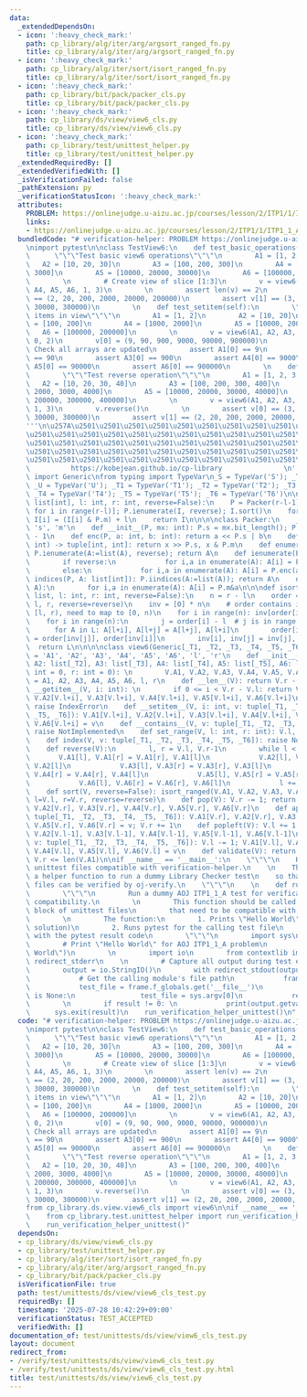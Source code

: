 ```yaml
---
data:
  _extendedDependsOn:
  - icon: ':heavy_check_mark:'
    path: cp_library/alg/iter/arg/argsort_ranged_fn.py
    title: cp_library/alg/iter/arg/argsort_ranged_fn.py
  - icon: ':heavy_check_mark:'
    path: cp_library/alg/iter/sort/isort_ranged_fn.py
    title: cp_library/alg/iter/sort/isort_ranged_fn.py
  - icon: ':heavy_check_mark:'
    path: cp_library/bit/pack/packer_cls.py
    title: cp_library/bit/pack/packer_cls.py
  - icon: ':heavy_check_mark:'
    path: cp_library/ds/view/view6_cls.py
    title: cp_library/ds/view/view6_cls.py
  - icon: ':heavy_check_mark:'
    path: cp_library/test/unittest_helper.py
    title: cp_library/test/unittest_helper.py
  _extendedRequiredBy: []
  _extendedVerifiedWith: []
  _isVerificationFailed: false
  _pathExtension: py
  _verificationStatusIcon: ':heavy_check_mark:'
  attributes:
    PROBLEM: https://onlinejudge.u-aizu.ac.jp/courses/lesson/2/ITP1/1/ITP1_1_A
    links:
    - https://onlinejudge.u-aizu.ac.jp/courses/lesson/2/ITP1/1/ITP1_1_A
  bundledCode: "# verification-helper: PROBLEM https://onlinejudge.u-aizu.ac.jp/courses/lesson/2/ITP1/1/ITP1_1_A\n\
    \nimport pytest\n\nclass TestView6:\n    def test_basic_operations(self):\n  \
    \      \"\"\"Test basic view6 operations\"\"\"\n        A1 = [1, 2, 3]\n     \
    \   A2 = [10, 20, 30]\n        A3 = [100, 200, 300]\n        A4 = [1000, 2000,\
    \ 3000]\n        A5 = [10000, 20000, 30000]\n        A6 = [100000, 200000, 300000]\n\
    \        \n        # Create view of slice [1:3]\n        v = view6(A1, A2, A3,\
    \ A4, A5, A6, 1, 3)\n        \n        assert len(v) == 2\n        assert v[0]\
    \ == (2, 20, 200, 2000, 20000, 200000)\n        assert v[1] == (3, 30, 300, 3000,\
    \ 30000, 300000)\n        \n    def test_setitem(self):\n        \"\"\"Test setting\
    \ items in view\"\"\"\n        A1 = [1, 2]\n        A2 = [10, 20]\n        A3\
    \ = [100, 200]\n        A4 = [1000, 2000]\n        A5 = [10000, 20000]\n     \
    \   A6 = [100000, 200000]\n        \n        v = view6(A1, A2, A3, A4, A5, A6,\
    \ 0, 2)\n        v[0] = (9, 90, 900, 9000, 90000, 900000)\n        \n        #\
    \ Check all arrays are updated\n        assert A1[0] == 9\n        assert A2[0]\
    \ == 90\n        assert A3[0] == 900\n        assert A4[0] == 9000\n        assert\
    \ A5[0] == 90000\n        assert A6[0] == 900000\n        \n    def test_reverse(self):\n\
    \        \"\"\"Test reverse operation\"\"\"\n        A1 = [1, 2, 3, 4]\n     \
    \   A2 = [10, 20, 30, 40]\n        A3 = [100, 200, 300, 400]\n        A4 = [1000,\
    \ 2000, 3000, 4000]\n        A5 = [10000, 20000, 30000, 40000]\n        A6 = [100000,\
    \ 200000, 300000, 400000]\n        \n        v = view6(A1, A2, A3, A4, A5, A6,\
    \ 1, 3)\n        v.reverse()\n        \n        assert v[0] == (3, 30, 300, 3000,\
    \ 30000, 300000)\n        assert v[1] == (2, 20, 200, 2000, 20000, 200000)\n\n\
    '''\n\u257A\u2501\u2501\u2501\u2501\u2501\u2501\u2501\u2501\u2501\u2501\u2501\u2501\
    \u2501\u2501\u2501\u2501\u2501\u2501\u2501\u2501\u2501\u2501\u2501\u2501\u2501\
    \u2501\u2501\u2501\u2501\u2501\u2501\u2501\u2501\u2501\u2501\u2501\u2501\u2501\
    \u2501\u2501\u2501\u2501\u2501\u2501\u2501\u2501\u2501\u2501\u2501\u2501\u2501\
    \u2501\u2501\u2501\u2501\u2501\u2501\u2501\u2501\u2501\u2501\u2501\u2578\n   \
    \          https://kobejean.github.io/cp-library               \n'''\nfrom typing\
    \ import Generic\nfrom typing import TypeVar\n_S = TypeVar('S'); _T = TypeVar('T');\
    \ _U = TypeVar('U'); _T1 = TypeVar('T1'); _T2 = TypeVar('T2'); _T3 = TypeVar('T3');\
    \ _T4 = TypeVar('T4'); _T5 = TypeVar('T5'); _T6 = TypeVar('T6')\n\n\n\n\ndef argsort_ranged(A:\
    \ list[int], l: int, r: int, reverse=False):\n    P = Packer(r-l-1); I = [A[l+i]\
    \ for i in range(r-l)]; P.ienumerate(I, reverse); I.sort()\n    for i in range(r-l):\
    \ I[i] = (I[i] & P.m) + l\n    return I\n\n\n\nclass Packer:\n    __slots__ =\
    \ 's', 'm'\n    def __init__(P, mx: int): P.s = mx.bit_length(); P.m = (1 << P.s)\
    \ - 1\n    def enc(P, a: int, b: int): return a << P.s | b\n    def dec(P, x:\
    \ int) -> tuple[int, int]: return x >> P.s, x & P.m\n    def enumerate(P, A, reverse=False):\
    \ P.ienumerate(A:=list(A), reverse); return A\n    def ienumerate(P, A, reverse=False):\n\
    \        if reverse:\n            for i,a in enumerate(A): A[i] = P.enc(-a, i)\n\
    \        else:\n            for i,a in enumerate(A): A[i] = P.enc(a, i)\n    def\
    \ indices(P, A: list[int]): P.iindices(A:=list(A)); return A\n    def iindices(P,\
    \ A):\n        for i,a in enumerate(A): A[i] = P.m&a\n\n\ndef isort_ranged(*L:\
    \ list, l: int, r: int, reverse=False):\n    n = r - l\n    order = argsort_ranged(L[0],\
    \ l, r, reverse=reverse)\n    inv = [0] * n\n    # order contains indices in range\
    \ [l, r), need to map to [0, n)\n    for i in range(n): inv[order[i]-l] = i\n\
    \    for i in range(n):\n        j = order[i] - l  # j is in range [0, n)\n  \
    \      for A in L: A[l+i], A[l+j] = A[l+j], A[l+i]\n        order[inv[i]], order[inv[j]]\
    \ = order[inv[j]], order[inv[i]]\n        inv[i], inv[j] = inv[j], inv[i]\n  \
    \  return L\n\n\n\nclass view6(Generic[_T1, _T2, _T3, _T4, _T5, _T6]):\n    __slots__\
    \ = 'A1', 'A2', 'A3', 'A4', 'A5', 'A6', 'l', 'r'\n    def __init__(V, A1: list[_T1],\
    \ A2: list[_T2], A3: list[_T3], A4: list[_T4], A5: list[_T5], A6: list[_T6], l:\
    \ int = 0, r: int = 0): \n        V.A1, V.A2, V.A3, V.A4, V.A5, V.A6, V.l, V.r\
    \ = A1, A2, A3, A4, A5, A6, l, r\n    def __len__(V): return V.r - V.l\n    def\
    \ __getitem__(V, i: int): \n        if 0 <= i < V.r - V.l: return V.A1[V.l+i],\
    \ V.A2[V.l+i], V.A3[V.l+i], V.A4[V.l+i], V.A5[V.l+i], V.A6[V.l+i]\n        else:\
    \ raise IndexError\n    def __setitem__(V, i: int, v: tuple[_T1, _T2, _T3, _T4,\
    \ _T5, _T6]): V.A1[V.l+i], V.A2[V.l+i], V.A3[V.l+i], V.A4[V.l+i], V.A5[V.l+i],\
    \ V.A6[V.l+i] = v\n    def __contains__(V, v: tuple[_T1, _T2, _T3, _T4, _T5, _T6]):\
    \ raise NotImplemented\n    def set_range(V, l: int, r: int): V.l, V.r = l, r\n\
    \    def index(V, v: tuple[_T1, _T2, _T3, _T4, _T5, _T6]): raise NotImplemented\n\
    \    def reverse(V):\n        l, r = V.l, V.r-1\n        while l < r: \n     \
    \       V.A1[l], V.A1[r] = V.A1[r], V.A1[l]\n            V.A2[l], V.A2[r] = V.A2[r],\
    \ V.A2[l]\n            V.A3[l], V.A3[r] = V.A3[r], V.A3[l]\n            V.A4[l],\
    \ V.A4[r] = V.A4[r], V.A4[l]\n            V.A5[l], V.A5[r] = V.A5[r], V.A5[l]\n\
    \            V.A6[l], V.A6[r] = V.A6[r], V.A6[l]\n            l += 1; r -= 1\n\
    \    def sort(V, reverse=False): isort_ranged(V.A1, V.A2, V.A3, V.A4, V.A5, V.A6,\
    \ l=V.l, r=V.r, reverse=reverse)\n    def pop(V): V.r -= 1; return V.A1[V.r],\
    \ V.A2[V.r], V.A3[V.r], V.A4[V.r], V.A5[V.r], V.A6[V.r]\n    def append(V, v:\
    \ tuple[_T1, _T2, _T3, _T4, _T5, _T6]): V.A1[V.r], V.A2[V.r], V.A3[V.r], V.A4[V.r],\
    \ V.A5[V.r], V.A6[V.r] = v; V.r += 1\n    def popleft(V): V.l += 1; return V.A1[V.l-1],\
    \ V.A2[V.l-1], V.A3[V.l-1], V.A4[V.l-1], V.A5[V.l-1], V.A6[V.l-1]\n    def appendleft(V,\
    \ v: tuple[_T1, _T2, _T3, _T4, _T5, _T6]): V.l -= 1; V.A1[V.l], V.A2[V.l], V.A3[V.l],\
    \ V.A4[V.l], V.A5[V.l], V.A6[V.l] = v\n    def validate(V): return 0 <= V.l <=\
    \ V.r <= len(V.A1)\n\nif __name__ == '__main__':\n    \"\"\"\n    Helper for making\
    \ unittest files compatible with verification-helper.\n    \n    This module provides\
    \ a helper function to run a dummy Library Checker test\n    so that unittest\
    \ files can be verified by oj-verify.\n    \"\"\"\n    \n    def run_verification_helper_unittest():\n\
    \        \"\"\"\n        Run a dummy AOJ ITP1_1_A test for verification-helper\
    \ compatibility.\n        \n        This function should be called in the __main__\
    \ block of unittest files\n        that need to be compatible with verification-helper.\n\
    \        \n        The function:\n        1. Prints \"Hello World\" (AOJ ITP1_1_A\
    \ solution)\n        2. Runs pytest for the calling test file\n        3. Exits\
    \ with the pytest result code\n        \"\"\"\n        import sys\n        \n\
    \        # Print \"Hello World\" for AOJ ITP1_1_A problem\n        print(\"Hello\
    \ World\")\n        \n        import io\n        from contextlib import redirect_stdout,\
    \ redirect_stderr\n    \n        # Capture all output during test execution\n\
    \        output = io.StringIO()\n        with redirect_stdout(output), redirect_stderr(output):\n\
    \            # Get the calling module's file path\n            frame = sys._getframe(1)\n\
    \            test_file = frame.f_globals.get('__file__')\n            if test_file\
    \ is None:\n                test_file = sys.argv[0]\n            result = pytest.main([test_file])\n\
    \        \n        if result != 0: \n            print(output.getvalue())\n  \
    \      sys.exit(result)\n    run_verification_helper_unittest()\n"
  code: "# verification-helper: PROBLEM https://onlinejudge.u-aizu.ac.jp/courses/lesson/2/ITP1/1/ITP1_1_A\n\
    \nimport pytest\n\nclass TestView6:\n    def test_basic_operations(self):\n  \
    \      \"\"\"Test basic view6 operations\"\"\"\n        A1 = [1, 2, 3]\n     \
    \   A2 = [10, 20, 30]\n        A3 = [100, 200, 300]\n        A4 = [1000, 2000,\
    \ 3000]\n        A5 = [10000, 20000, 30000]\n        A6 = [100000, 200000, 300000]\n\
    \        \n        # Create view of slice [1:3]\n        v = view6(A1, A2, A3,\
    \ A4, A5, A6, 1, 3)\n        \n        assert len(v) == 2\n        assert v[0]\
    \ == (2, 20, 200, 2000, 20000, 200000)\n        assert v[1] == (3, 30, 300, 3000,\
    \ 30000, 300000)\n        \n    def test_setitem(self):\n        \"\"\"Test setting\
    \ items in view\"\"\"\n        A1 = [1, 2]\n        A2 = [10, 20]\n        A3\
    \ = [100, 200]\n        A4 = [1000, 2000]\n        A5 = [10000, 20000]\n     \
    \   A6 = [100000, 200000]\n        \n        v = view6(A1, A2, A3, A4, A5, A6,\
    \ 0, 2)\n        v[0] = (9, 90, 900, 9000, 90000, 900000)\n        \n        #\
    \ Check all arrays are updated\n        assert A1[0] == 9\n        assert A2[0]\
    \ == 90\n        assert A3[0] == 900\n        assert A4[0] == 9000\n        assert\
    \ A5[0] == 90000\n        assert A6[0] == 900000\n        \n    def test_reverse(self):\n\
    \        \"\"\"Test reverse operation\"\"\"\n        A1 = [1, 2, 3, 4]\n     \
    \   A2 = [10, 20, 30, 40]\n        A3 = [100, 200, 300, 400]\n        A4 = [1000,\
    \ 2000, 3000, 4000]\n        A5 = [10000, 20000, 30000, 40000]\n        A6 = [100000,\
    \ 200000, 300000, 400000]\n        \n        v = view6(A1, A2, A3, A4, A5, A6,\
    \ 1, 3)\n        v.reverse()\n        \n        assert v[0] == (3, 30, 300, 3000,\
    \ 30000, 300000)\n        assert v[1] == (2, 20, 200, 2000, 20000, 200000)\n\n\
    from cp_library.ds.view.view6_cls import view6\n\nif __name__ == '__main__':\n\
    \    from cp_library.test.unittest_helper import run_verification_helper_unittest\n\
    \    run_verification_helper_unittest()"
  dependsOn:
  - cp_library/ds/view/view6_cls.py
  - cp_library/test/unittest_helper.py
  - cp_library/alg/iter/sort/isort_ranged_fn.py
  - cp_library/alg/iter/arg/argsort_ranged_fn.py
  - cp_library/bit/pack/packer_cls.py
  isVerificationFile: true
  path: test/unittests/ds/view/view6_cls_test.py
  requiredBy: []
  timestamp: '2025-07-28 10:42:29+09:00'
  verificationStatus: TEST_ACCEPTED
  verifiedWith: []
documentation_of: test/unittests/ds/view/view6_cls_test.py
layout: document
redirect_from:
- /verify/test/unittests/ds/view/view6_cls_test.py
- /verify/test/unittests/ds/view/view6_cls_test.py.html
title: test/unittests/ds/view/view6_cls_test.py
---
```

